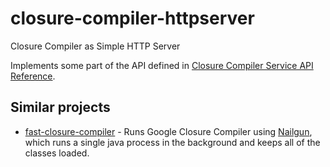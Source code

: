 closure-compiler-httpserver
===========================

Closure Compiler as Simple HTTP Server

Implements some part of the API defined in [Closure Compiler Service API Reference](https://developers.google.com/closure/compiler/docs/api-ref).

## Similar projects ##

  * [fast-closure-compiler][1] - Runs Google Closure Compiler using [Nailgun][2], which runs a single java process in the background and keeps all of the classes loaded.


  [1]: https://github.com/Jimdo/fast-closure-compiler
  [2]: http://www.martiansoftware.com/nailgun/
